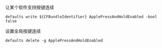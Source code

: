 
让某个软件支持按键连续
```
defaults write ${CFBundleIdentifier} ApplePressAndHoldEnabled -bool false
```

设置全局按键连续
```
defaults delete -g ApplePressAndHoldEnabled
```
